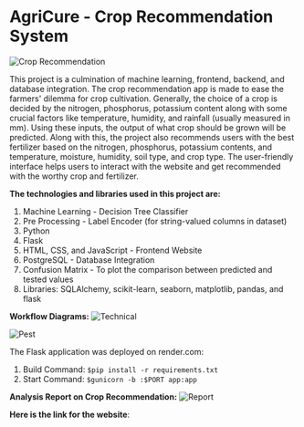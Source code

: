 # AgriCure - Crop Recommendation System

![Crop Recommendation](/static/crop-recommend.jpg)

This project is a culmination of machine learning, frontend, backend, and database integration. The crop recommendation app is made to ease the farmers' dilemma for crop cultivation. Generally, the choice of a crop is decided by the nitrogen, phosphorus, potassium content along with some crucial factors like temperature, humidity, and rainfall (usually measured in mm). Using these inputs, the output of what crop should be grown will be predicted. Along with this, the project also recommends users with the best fertilizer based on the nitrogen, phosphorus, potassium contents, and temperature, moisture, humidity, soil type, and crop type. The user-friendly interface helps users to interact with the website and get recommended with the worthy crop and fertilizer.

**The technologies and libraries used in this project are:**
1. Machine Learning - Decision Tree Classifier
2. Pre Processing - Label Encoder (for string-valued columns in dataset)
3. Python
4. Flask
5. HTML, CSS, and JavaScript - Frontend Website
6. PostgreSQL - Database Integration
7. Confusion Matrix - To plot the comparison between predicted and tested values
8. Libraries: SQLAlchemy, scikit-learn, seaborn, matplotlib, pandas, and flask

**Workflow Diagrams:**
![Technical](/WorkflowDiagram.png)         

![Pest](/PestDetectionFlowchart.png)


The Flask application was deployed on render.com:
1. Build Command: `$pip install -r requirements.txt`
2. Start Command: `$gunicorn -b :$PORT app:app`

**Analysis Report on Crop Recommendation:**
![Report](/static/Report-image.png)

**Here is the link for the website**: 

